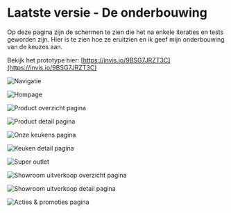# Laatste versie - De onderbouwing

Op deze pagina zijn de schermen te zien die het na enkele iteraties en tests geworden zijn. Hier is te zien hoe ze eruitzien en ik geef mijn onderbouwing van de keuzes aan. 

Bekijk het prototype hier: [https://invis.io/9BSG7JRZT3C](https://invis.io/9BSG7JRZT3C)

![Navigatie](../.gitbook/assets/nav.png)

![Hompage](../.gitbook/assets/homepage.png)

![Product overzicht pagina](../.gitbook/assets/product-overzichts-pagina.png)

![Product detail pagina](../.gitbook/assets/pdp.png)

![Onze keukens pagina](../.gitbook/assets/onze-keukens.png)

![Keuken detail pagina](../.gitbook/assets/keuken-detail.png)

![Super outlet](../.gitbook/assets/super-outlet.png)

![Showroom uitverkoop overzicht pagina](../.gitbook/assets/showroom-uitverkoop.png)

![Showroom uitverkoop detail pagina](../.gitbook/assets/showroom-detail.png)

![Acties &amp; promoties pagina](../.gitbook/assets/acties-en-promoties.png)



